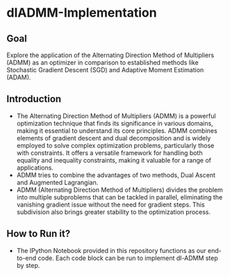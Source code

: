 # dlADMM-Implementation

## Goal
Explore the application of the Alternating Direction Method of Multipliers (ADMM) as an optimizer in comparison to established methods like Stochastic Gradient Descent (SGD) and Adaptive Moment Estimation (ADAM).

## Introduction
- The Alternating Direction Method of Multipliers (ADMM) is a powerful optimization technique that finds its significance in various domains, making it essential to understand its core principles. ADMM combines elements of gradient descent and dual decomposition and is widely employed to solve complex optimization problems, particularly those with constraints. It offers a versatile framework for handling both equality and inequality constraints, making it valuable for a range of applications.
- ADMM tries to combine the advantages of two methods, Dual Ascent and Augmented Lagrangian.
- ADMM (Alternating Direction Method of Multipliers) divides the problem into multiple subproblems that can be tackled in parallel, eliminating the vanishing gradient issue without the need for gradient steps. This subdivision also brings greater stability to the optimization process.

## How to Run it?
- The IPython Notebook provided in this repository functions as our end-to-end code. Each code block can be run to implement dl-ADMM step by step.
